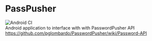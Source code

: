 # PassPusher
![Android CI](https://github.com/Chesire/PassPusher/workflows/Android%20CI/badge.svg?branch=master)  
Android application to interface with with PasswordPusher API https://github.com/pglombardo/PasswordPusher/wiki/Password-API
